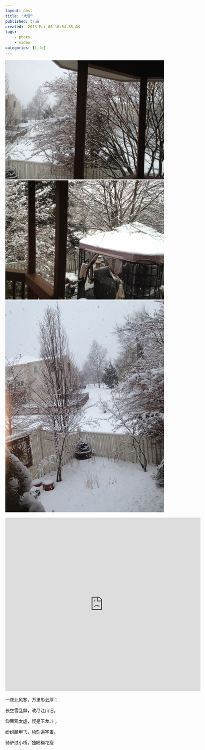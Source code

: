 ```yaml
---
layout: post
title: "大雪"
published: true
created:  2013 Mar 06 10:54:35 AM
tags: 
    - photo
    - video
categories: [life]
---
```


![snow1](/images/snow1.JPG "snow")
![snow2](/images/snow2.JPG "snow")
![snow3](/images/snow3.JPG "snow")

<!--
![snowvedio](/images/snow20130306.mov "snowvideo")

test from asciidoc:

<video
poster="webdata/IMG00185-20110421-1334.jpg" id="video" style="cursor: pointer;" >
  <source src="pics/video/gizmo.mp4" />
  <source src="http://www.808.dk/pics/video/gizmo.webm" type="video/webm" />
  <source src="pics/video/gizmo.ogv" type="video/ogg" />
  Video not playing? <a href="pics/video/gizmo.mp4">Download file</a> instead.
</video>

<script type="text/javascript">
  var video = document.getElementById('video');
  video.addEventListener('click',function(){
    video.play();
  },false);
</script>

a jekyll plugin : but not work yet

-->

<iframe width="620" height="550" src="http://www.youtube.com/embed/fgfdRpNrq-8" frameborder="0">  </iframe>

一夜北风寒，万里彤云厚；

长空雪乱飘，改尽江山旧。 

仰面观太虚，疑是玉龙斗； 

纷纷麟甲飞，顷刻遍宇宙。

骑驴过小桥，独叹梅花瘦
